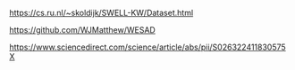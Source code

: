 https://cs.ru.nl/~skoldijk/SWELL-KW/Dataset.html

https://github.com/WJMatthew/WESAD

https://www.sciencedirect.com/science/article/abs/pii/S026322411830575X
